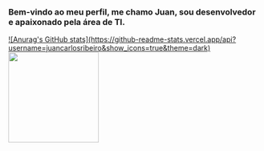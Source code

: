 ### Bem-vindo ao meu perfil, me chamo Juan, sou desenvolvedor e apaixonado pela área de TI.

<div>
  <a href="https://github.com/juancarlosribeiro">
![Anurag's GitHub stats](https://github-readme-stats.vercel.app/api?username=juancarlosribeiro&show_icons=true&theme=dark)  
<img height="180em" src="https://github-readme-stats.vercel.app/api/top-langs/?username=juancarlosribeiro&layout=compact&langs_count=7&theme=dark"/>
</div>


